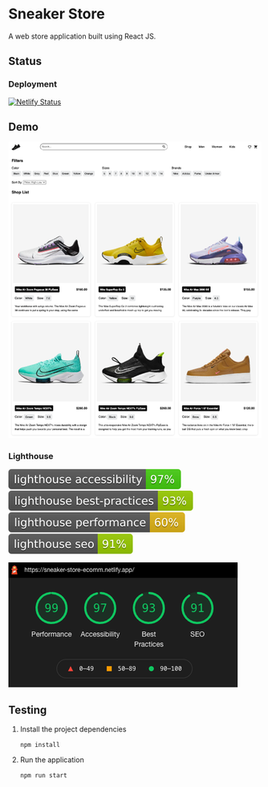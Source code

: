 # Sneaker Store 

A web store application built using React JS.

## Status

### Deployment
[![Netlify Status](https://api.netlify.com/api/v1/badges/0fea7937-64fe-43f8-8dc7-b645fd2410d7/deploy-status)](https://app.netlify.com/sites/sneaker-store-ecomm/deploys)

## Demo

![Website Demo](badges/website-screenshot.png)

### Lighthouse
![Lighthouse Accessibility](badges/lighthouse_accessibility.svg)
![Lighthouse Best Practices](badges/lighthouse_best-practices.svg)
![Lighthouse Performance](badges/lighthouse_performance.svg)
![Lighthouse SEO](badges/lighthouse_seo.svg)

![Lighthouse Scores](badges/lighthouse-result.png)

## Testing

1. Install the project dependencies
   ```shell
   npm install
   ```

2. Run the application
   ```shell
   npm run start
   ```